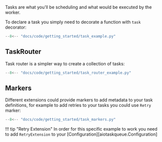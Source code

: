 
Tasks are what you'll be scheduling and what would be executed by the worker.

To declare a task you simply need to decorate a function with `task` decorator:

```python
--8<-- "docs/code/getting_started/task_example.py"
```


## TaskRouter
Task router is a simpler way to create a collection of tasks:
```python
--8<-- "docs/code/getting_started/task_router_example.py"
```


## Markers
Different extensions could provide markers to add metadata to your task 
definitions, for example to add retries to your tasks you could use `Retry` marker:

```python
--8<-- "docs/code/getting_started/task_markers.py"
```

!!! tip "Retry Extension"
    In order for this specific example to work you need to add `RetryExtension`
    to your [Configuration][aiotaskqueue.Configuration]
